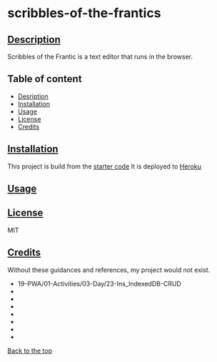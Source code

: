 # scribbles-of-the-frantics

## [Description](#table-of-content)
Scribbles of the Frantic is a text editor that runs in the browser.
## Table of content
* [Desription](#description)
* [Installation](#installation)
* [Usage](#usage)
* [License](#license)
* [Credits](#credits)

## [Installation](#table-of-content)
This project is build from the [starter code](https://github.com/coding-boot-camp/cautious-meme)
It is deployed to [Heroku]()

## [Usage](#table-of-content)

## [License](#table-of-content)
MIT

## [Credits](#table-of-content)
Without these guidances and references, my project would not exist.
* 19-PWA/01-Activities/03-Day/23-Ins_IndexedDB-CRUD
* []()
* []()
* []()
* []()
* []()
* []()
* []()

[Back to the top](#scribbles-of-the-frantics)
